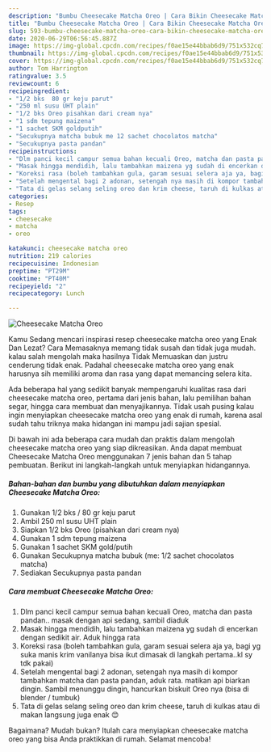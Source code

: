 ```yaml
---
description: "Bumbu Cheesecake Matcha Oreo | Cara Bikin Cheesecake Matcha Oreo Yang Sedap"
title: "Bumbu Cheesecake Matcha Oreo | Cara Bikin Cheesecake Matcha Oreo Yang Sedap"
slug: 593-bumbu-cheesecake-matcha-oreo-cara-bikin-cheesecake-matcha-oreo-yang-sedap
date: 2020-06-29T06:56:45.887Z
image: https://img-global.cpcdn.com/recipes/f0ae15e44bbab6d9/751x532cq70/cheesecake-matcha-oreo-foto-resep-utama.jpg
thumbnail: https://img-global.cpcdn.com/recipes/f0ae15e44bbab6d9/751x532cq70/cheesecake-matcha-oreo-foto-resep-utama.jpg
cover: https://img-global.cpcdn.com/recipes/f0ae15e44bbab6d9/751x532cq70/cheesecake-matcha-oreo-foto-resep-utama.jpg
author: Tom Harrington
ratingvalue: 3.5
reviewcount: 6
recipeingredient:
- "1/2 bks  80 gr keju parut"
- "250 ml susu UHT plain"
- "1/2 bks Oreo pisahkan dari cream nya"
- "1 sdm tepung maizena"
- "1 sachet SKM goldputih"
- "Secukupnya matcha bubuk me 12 sachet chocolatos matcha"
- "Secukupnya pasta pandan"
recipeinstructions:
- "Dlm panci kecil campur semua bahan kecuali Oreo, matcha dan pasta pandan.. masak dengan api sedang, sambil diaduk"
- "Masak hingga mendidih, lalu tambahkan maizena yg sudah di encerkan dengan sedikit air. Aduk hingga rata"
- "Koreksi rasa (boleh tambahkan gula, garam sesuai selera aja ya, bagi yg suka manis krim vanilanya bisa ikut dimasak di langkah pertama..kl sy tdk pakai)"
- "Setelah mengental bagi 2 adonan, setengah nya masih di kompor tambahkan matcha dan pasta pandan, aduk rata. matikan api biarkan dingin. Sambil menunggu dingin, hancurkan biskuit Oreo nya (bisa di blender / tumbuk)"
- "Tata di gelas selang seling oreo dan krim cheese, taruh di kulkas atau di makan langsung juga enak 😊"
categories:
- Resep
tags:
- cheesecake
- matcha
- oreo

katakunci: cheesecake matcha oreo 
nutrition: 219 calories
recipecuisine: Indonesian
preptime: "PT29M"
cooktime: "PT40M"
recipeyield: "2"
recipecategory: Lunch

---
```



![Cheesecake Matcha Oreo](https://img-global.cpcdn.com/recipes/f0ae15e44bbab6d9/751x532cq70/cheesecake-matcha-oreo-foto-resep-utama.jpg)

Kamu Sedang mencari inspirasi resep cheesecake matcha oreo yang Enak Dan Lezat? Cara Memasaknya memang tidak susah dan tidak juga mudah. kalau salah mengolah maka hasilnya Tidak Memuaskan dan justru cenderung tidak enak. Padahal cheesecake matcha oreo yang enak harusnya sih memiliki aroma dan rasa yang dapat memancing selera kita.

Ada beberapa hal yang sedikit banyak mempengaruhi kualitas rasa dari cheesecake matcha oreo, pertama dari jenis bahan, lalu pemilihan bahan segar, hingga cara membuat dan menyajikannya. Tidak usah pusing kalau ingin menyiapkan cheesecake matcha oreo yang enak di rumah, karena asal sudah tahu triknya maka hidangan ini mampu jadi sajian spesial.




Di bawah ini ada beberapa cara mudah dan praktis dalam mengolah cheesecake matcha oreo yang siap dikreasikan. Anda dapat membuat Cheesecake Matcha Oreo menggunakan 7 jenis bahan dan 5 tahap pembuatan. Berikut ini langkah-langkah untuk menyiapkan hidangannya.

<!--inarticleads1-->

##### Bahan-bahan dan bumbu yang dibutuhkan dalam menyiapkan Cheesecake Matcha Oreo:

1. Gunakan 1/2 bks / 80 gr keju parut
1. Ambil 250 ml susu UHT plain
1. Siapkan 1/2 bks Oreo (pisahkan dari cream nya)
1. Gunakan 1 sdm tepung maizena
1. Gunakan 1 sachet SKM gold/putih
1. Gunakan Secukupnya matcha bubuk (me: 1/2 sachet chocolatos matcha)
1. Sediakan Secukupnya pasta pandan




<!--inarticleads2-->

##### Cara membuat Cheesecake Matcha Oreo:

1. Dlm panci kecil campur semua bahan kecuali Oreo, matcha dan pasta pandan.. masak dengan api sedang, sambil diaduk
1. Masak hingga mendidih, lalu tambahkan maizena yg sudah di encerkan dengan sedikit air. Aduk hingga rata
1. Koreksi rasa (boleh tambahkan gula, garam sesuai selera aja ya, bagi yg suka manis krim vanilanya bisa ikut dimasak di langkah pertama..kl sy tdk pakai)
1. Setelah mengental bagi 2 adonan, setengah nya masih di kompor tambahkan matcha dan pasta pandan, aduk rata. matikan api biarkan dingin. Sambil menunggu dingin, hancurkan biskuit Oreo nya (bisa di blender / tumbuk)
1. Tata di gelas selang seling oreo dan krim cheese, taruh di kulkas atau di makan langsung juga enak 😊




Bagaimana? Mudah bukan? Itulah cara menyiapkan cheesecake matcha oreo yang bisa Anda praktikkan di rumah. Selamat mencoba!
